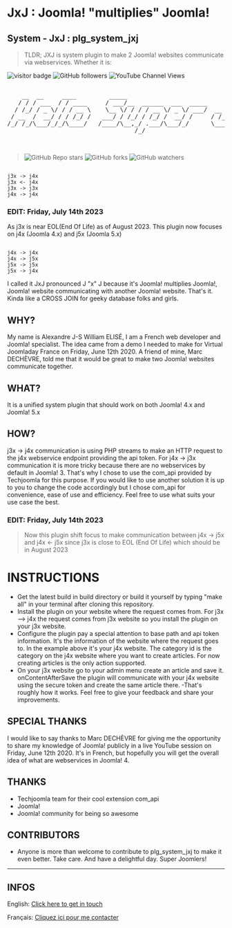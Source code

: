 # JxJ : Joomla! "multiplies" Joomla!

## System - JxJ : plg_system_jxj

> TLDR; JXJ is system plugin to make 2 Joomla! websites communicate via webservices.
Whether it is:

![visitor badge](https://visitor-badge.laobi.icu/badge?page_id=alexandreelise.plg_system_jxj&style=flat&format=true)
![GitHub followers](https://img.shields.io/github/followers/alexandreelise?style=flat)
![YouTube Channel Views](https://img.shields.io/youtube/channel/views/UCCya8rIL-PVHm8Mt4QPW-xw?style=flat&label=YouTube%20%40Api%20Adept%20vues)


<pre>

    __  __     ____         _____                              __                      __              
   / / / ___  / / ____     / ___/__  ______  ___  _____       / ____  ____  ____ ___  / ___  __________
  / /_/ / _ \/ / / __ \    \__ \/ / / / __ \/ _ \/ ___/  __  / / __ \/ __ \/ __ `__ \/ / _ \/ ___/ ___/
 / __  /  __/ / / /_/ /   ___/ / /_/ / /_/ /  __/ /     / /_/ / /_/ / /_/ / / / / / / /  __/ /  (__  ) 
/_/ /_/\___/_/_/\____/   /____/\__,_/ .___/\___/_/      \____/\____/\____/_/ /_/ /_/_/\___/_/  /____/  
                                   /_/                                                                 


</pre>

> ![GitHub Repo stars](https://img.shields.io/github/stars/alexandreelise/plg_system_jxj?style=flat) ![GitHub forks](https://img.shields.io/github/forks/alexandreelise/plg_system_jxj?style=flat) ![GitHub watchers](https://img.shields.io/github/watchers/alexandreelise/plg_system_jxj?style=flat)

```

j3x -> j4x
j3x <- j4x
j3x -> j3x
j4x -> j4x

```

### EDIT: Friday, July 14th 2023

As j3x is near EOL(End Of Life) as of August 2023. This plugin now focuses on j4x (Joomla 4.x) and j5x (Joomla 5.x)

```

j4x -> j4x
j4x -> j5x
j5x -> j5x
j5x -> j4x

```

I called it JxJ pronounced J "x" J because it's Joomla! multiplies Joomla!, Joomla! website communicating with another
Joomla! website. That's it. Kinda like a CROSS JOIN for geeky database folks and girls.

## WHY?

My name is Alexandre J-S William ELISÉ, I am a French web developer and Joomla! specialist. The idea came from a demo I
needed to make for Virtual Joomladay France on Friday, June 12th 2020. A friend of mine, Marc DECHÈVRE, told me that it
would be great to make two Joomla! websites communicate together.

## WHAT?

It is a unified system plugin that should work on both Joomla! 4.x and Joomla! 5.x

## HOW?

j3x -> j4x communication is using PHP streams to make an HTTP request to the j4x webservice endpoint providing the api
token.
For j4x -> j3x communication it is more tricky because there are no webservices by default in Joomla! 3. That's why I
chose to use the com_api provided by Techjoomla for this purpose. If you would like to use another solution it is up to
you to change the code accordingly but I chose com_api for convenience, ease of use and efficiency. Feel free to use
what suits your use case the best.

### EDIT: Friday, July 14th 2023

> Now this plugin shift focus to make communication between j4x -> j5x and j4x <- j5x since j3x is close to EOL (End Of
> Life) which should be in August 2023

# INSTRUCTIONS

- Get the latest build in build directory or build it yourself by typing "make all" in your terminal after cloning this
  repository.
- Install the plugin on your website where the request comes from. For j3x --> j4x the request comes from j3x website so
  you install the plugin on your j3x website.
- Configure the plugin pay a special attention to base path and api token information. It's the information of the
  website where the request goes to. In the example above it's your j4x website. The category id is the category on the
  j4x website where you want to create articles. For now creating articles is the only action supported.
- On your j3x website go to your admin menu create an article and save it.
  onContentAfterSave the plugin will communicate with your j4x website using the secure token and create the same
  article there.
  -That's roughly how it works. Feel free to give your feedback and share your improvements.

## SPECIAL THANKS

I would like to say thanks to Marc DECHÈVRE for giving me the opportunity to share my knowledge of Joomla! publicly in a
live YouTube session on Friday, June 12th 2020. It's in French, but hopefully you will get the overall idea of what are
webservices in Joomla! 4.

## THANKS

- Techjoomla team for their cool extension com_api
- Joomla!
- Joomla! community for being so awesome

## CONTRIBUTORS

- Anyone is more than welcome to contribute to plg_system_jxj to make it even better.
  Take care. And have a delightful day. Super Joomlers!

--------------------------------------------

## INFOS

>
English: [Click here to get in touch](https://github.com/mralexandrelise/mralexandrelise/blob/master/community.md "Get in touch")

>
Français: [Cliquez ici pour me contacter](https://github.com/mralexandrelise/mralexandrelise/blob/master/community.md "Me contacter")
